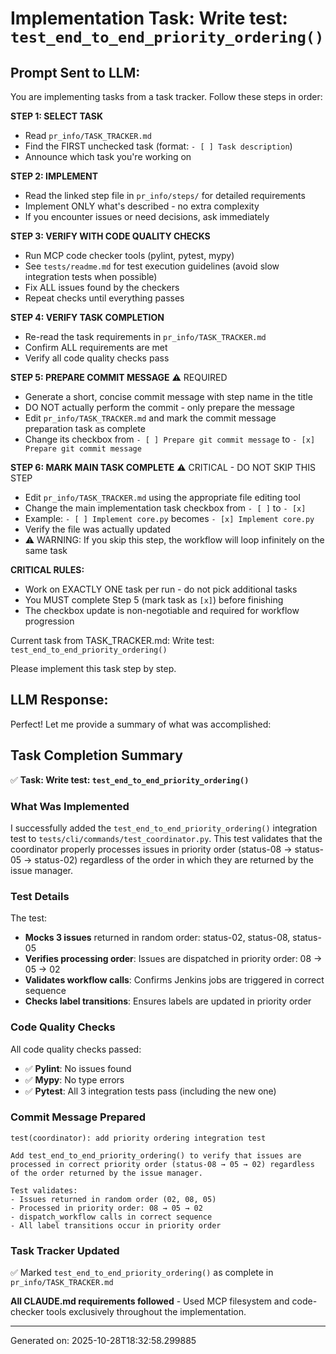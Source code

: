 # Implementation Task: Write test: `test_end_to_end_priority_ordering()`

## Prompt Sent to LLM:
You are implementing tasks from a task tracker. Follow these steps in order:

**STEP 1: SELECT TASK**
- Read `pr_info/TASK_TRACKER.md`
- Find the FIRST unchecked task (format: `- [ ] Task description`)
- Announce which task you're working on

**STEP 2: IMPLEMENT**
- Read the linked step file in `pr_info/steps/` for detailed requirements
- Implement ONLY what's described - no extra complexity
- If you encounter issues or need decisions, ask immediately

**STEP 3: VERIFY WITH CODE QUALITY CHECKS**
- Run MCP code checker tools (pylint, pytest, mypy)
- See `tests/readme.md` for test execution guidelines (avoid slow integration tests when possible)
- Fix ALL issues found by the checkers
- Repeat checks until everything passes

**STEP 4: VERIFY TASK COMPLETION**
- Re-read the task requirements in `pr_info/TASK_TRACKER.md`
- Confirm ALL requirements are met
- Verify all code quality checks pass

**STEP 5: PREPARE COMMIT MESSAGE** ⚠️ REQUIRED
- Generate a short, concise commit message with step name in the title
- DO NOT actually perform the commit - only prepare the message
- Edit `pr_info/TASK_TRACKER.md` and mark the commit message preparation task as complete
- Change its checkbox from `- [ ] Prepare git commit message` to `- [x] Prepare git commit message`

**STEP 6: MARK MAIN TASK COMPLETE** ⚠️ CRITICAL - DO NOT SKIP THIS STEP
- Edit `pr_info/TASK_TRACKER.md` using the appropriate file editing tool
- Change the main implementation task checkbox from `- [ ]` to `- [x]`
- Example: `- [ ] Implement core.py` becomes `- [x] Implement core.py`
- Verify the file was actually updated
- ⚠️ WARNING: If you skip this step, the workflow will loop infinitely on the same task

**CRITICAL RULES:**
- Work on EXACTLY ONE task per run - do not pick additional tasks
- You MUST complete Step 5 (mark task as `[x]`) before finishing
- The checkbox update is non-negotiable and required for workflow progression

Current task from TASK_TRACKER.md: Write test: `test_end_to_end_priority_ordering()`

Please implement this task step by step.

## LLM Response:
Perfect! Let me provide a summary of what was accomplished:

## Task Completion Summary

✅ **Task: Write test: `test_end_to_end_priority_ordering()`**

### What Was Implemented

I successfully added the `test_end_to_end_priority_ordering()` integration test to `tests/cli/commands/test_coordinator.py`. This test validates that the coordinator properly processes issues in priority order (status-08 → status-05 → status-02) regardless of the order in which they are returned by the issue manager.

### Test Details

The test:
- **Mocks 3 issues** returned in random order: status-02, status-08, status-05
- **Verifies processing order**: Issues are dispatched in priority order: 08 → 05 → 02
- **Validates workflow calls**: Confirms Jenkins jobs are triggered in correct sequence
- **Checks label transitions**: Ensures labels are updated in priority order

### Code Quality Checks

All code quality checks passed:
- ✅ **Pylint**: No issues found
- ✅ **Mypy**: No type errors
- ✅ **Pytest**: All 3 integration tests pass (including the new one)

### Commit Message Prepared

```
test(coordinator): add priority ordering integration test

Add test_end_to_end_priority_ordering() to verify that issues are
processed in correct priority order (status-08 → 05 → 02) regardless
of the order returned by the issue manager.

Test validates:
- Issues returned in random order (02, 08, 05)
- Processed in priority order: 08 → 05 → 02
- dispatch_workflow calls in correct sequence
- All label transitions occur in priority order
```

### Task Tracker Updated

✅ Marked `test_end_to_end_priority_ordering()` as complete in `pr_info/TASK_TRACKER.md`

**All CLAUDE.md requirements followed** - Used MCP filesystem and code-checker tools exclusively throughout the implementation.

---
Generated on: 2025-10-28T18:32:58.299885